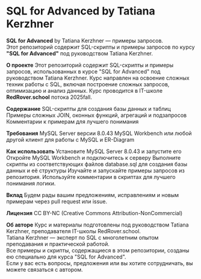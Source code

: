 # SQL for Advanced by Tatiana Kerzhner

**SQL for Advanced** by Tatiana Kerzhner — примеры запросов.  
Этот репозиторий содержит SQL-скрипты и примеры запросов по курсу **"SQL for Advanced"** под руководством Tatiana Kerzhner.  

**О проекте**
Этот репозиторий содержит SQL-скрипты и примеры запросов, использованных в курсе "SQL for Advanced" под руководством Tatiana Kerzhner. 
Курс направлен на освоение сложных техник работы с SQL, включая построение сложных запросов, оптимизацию и анализ данных.
Курс проводится в IT-школе **RedRover.school** потока 2025fall.

**Содержание**
SQL-скрипты для создания базы данных и таблиц
Примеры сложных JOIN, оконных функций, агрегаций и подзапросов
Комментарии к примерам для лучшего понимания

**Требования**
MySQL Server версии 8.0.43
MySQL Workbench или любой другой клиент для работы с MySQL и ER-Diagram

**Как использовать**
Установите MySQL Server 8.0.43 и запустите его
Откройте MySQL Workbench и подключитесь к серверу
Выполните скрипты из соответствующих файлов database.sql для создания базы данных и её структуры
Изучайте и запускайте примеры запросов из репозитория.
Используйте комментарии в скриптах для лучшего понимания логики.

**Вклад**
Будем рады вашим предложениям, исправлениям и новым примерам через pull request или issue.

**Лицензия**
CC BY-NC (Creative Commons Attribution-NonCommercial)

**Об авторе**
Курс и материалы подготовлены под руководством Tatiana Kerzhner, преподавателя IT-школы RedRover.school.  
Tatiana Kerzhner — эксперт по SQL с многолетним опытом преподавания и практической работой.  
Все примеры и скрипты, содержащиеся в этом репозитории, созданы ею специально для курса "SQL for Advanced".  
Если у вас есть вопросы, предложения или вы хотите сотрудничать, вы можете связаться с автором.
